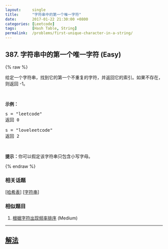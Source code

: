 ```yaml
---
layout:     single
title:      "字符串中的第一个唯一字符"
date:       2017-01-22 21:30:00 +0800
categories: [Leetcode]
tags:       [Hash Table, String]
permalink:  /problems/first-unique-character-in-a-string/
---
```


## 387. 字符串中的第一个唯一字符 (Easy)

{% raw %}

<p>给定一个字符串，找到它的第一个不重复的字符，并返回它的索引。如果不存在，则返回 -1。</p>

<p>&nbsp;</p>

<p><strong>示例：</strong></p>

<pre>s = &quot;leetcode&quot;
返回 0

s = &quot;loveleetcode&quot;
返回 2
</pre>

<p>&nbsp;</p>

<p><strong>提示：</strong>你可以假定该字符串只包含小写字母。</p>

{% endraw %}

### 相关话题
  [[哈希表](https://github.com/openset/leetcode/tree/master/tag/hash-table/README.md)]
  [[字符串](https://github.com/openset/leetcode/tree/master/tag/string/README.md)]

### 相似题目
  1. [根据字符出现频率排序](/problems/sort-characters-by-frequency) (Medium)

---

## [解法](https://github.com/openset/leetcode/tree/master/problems/first-unique-character-in-a-string)
